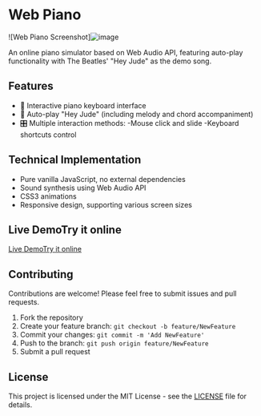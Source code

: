 # Web Piano
![Web Piano Screenshot]![image](https://github.com/user-attachments/assets/784e33ee-9661-4989-a6d2-02020eed91a8)

An online piano simulator based on Web Audio API, featuring auto-play functionality with The Beatles' "Hey Jude" as the demo song.

## Features

- 🎹 Interactive piano keyboard interface
- 🎼 Auto-play "Hey Jude" (including melody and chord accompaniment)
- 🎛️ Multiple interaction methods:
    -Mouse click and slide
    -Keyboard shortcuts control

## Technical Implementation

- Pure vanilla JavaScript, no external dependencies
- Sound synthesis using Web Audio API
- CSS3 animations
- Responsive design, supporting various screen sizes

## Live DemoTry it online 
[Live DemoTry it online](#) <!-- https://huaixiaohao.serv00.net/ -->

## Contributing

Contributions are welcome! Please feel free to submit issues and pull requests.

1. Fork the repository
2. Create your feature branch: `git checkout -b feature/NewFeature`
3. Commit your changes: `git commit -m 'Add NewFeature'`
4. Push to the branch: `git push origin feature/NewFeature`
5. Submit a pull request

## License
This project is licensed under the MIT License - see the [LICENSE](LICENSE) file for details.




